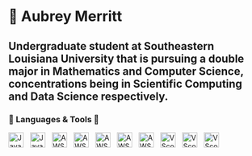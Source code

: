 # 🌺 Aubrey Merritt

Undergraduate student at Southeastern Louisiana University that is pursuing a double major in Mathematics and Computer Science, concentrations being in Scientific Computing and Data Science respectively. 
---
### 💬 Languages & Tools 🧰
<img align="left" alt="Java" width="30px" style="padding-right:10px;" src="https://cdn.jsdelivr.net/gh/devicons/devicon/icons/java/java-original.svg" />
<img align="left" alt="JavaScript" width="30px" style="padding-right:10px;" src="https://cdn.jsdelivr.net/gh/devicons/devicon/icons/javascript/javascript-original.svg"/>
<img align="left" alt="AWS" width="30px" style="padding-right:10px;" src= "https://cdn.jsdelivr.net/gh/devicons/devicon/icons/jupyter/jupyter-original.svg"/>
<img align="left" alt="AWS" width="30px" style="padding-right:10px;" src= "https://cdn.jsdelivr.net/gh/devicons/devicon/icons/react/react-original.svg"/>
<img align="left" alt="AWS" width="30px" style="padding-right:10px;" src= "https://cdn.jsdelivr.net/gh/devicons/devicon/icons/html5/html5-original.svg"/> 
<img align="left" alt="AWS" width="30px" style="padding-right:10px;" src= "https://cdn.jsdelivr.net/gh/devicons/devicon/icons/pycharm/pycharm-original.svg"/>
<img align="left" alt="AWS" width="30px" style="padding-right:10px;" src= "https://cdn.jsdelivr.net/gh/devicons/devicon/icons/intellij/intellij-original.svg"/>
<img align="left" alt="VScode" width="30px" style="padding-right:10px;" src= "https://cdn.jsdelivr.net/gh/devicons/devicon/icons/vscode/vscode-original.svg" />
<img align="left" alt="VScode" width="30px" style="padding-right:10px;" src= "https://cdn.jsdelivr.net/gh/devicons/devicon@latest/icons/csharp/csharp-original.svg" />
<img align="left" alt="VScode" width="30px" style="padding-right:10px;" src= "https://cdn.jsdelivr.net/gh/devicons/devicon@latest/icons/amazonwebservices/amazonwebservices-plain-wordmark.svg" />
